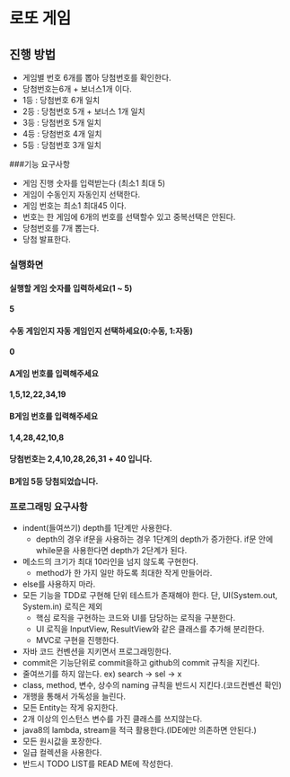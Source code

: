 # 로또 게임
## 진행 방법
* 게임별 번호 6개를 뽑아 당첨번호를 확인한다.
* 당첨번호는6개 + 보너스1개 이다.
* 1등 : 당첨번호 6개 일치
* 2등 : 당첨번호 5개 + 보너스 1개 일치
* 3등 : 당첨번호 5개 일치
* 4등 : 당첨번호 4개 일치
* 5등 : 당첨번호 3개 일치

###기능 요구사항
* 게임 진행 숫자를 입력받는다 (최소1 최대 5)
* 게임이 수동인지 자동인지 선택한다.
* 게임 번호는 최소1 최대45 이다.
* 번호는 한 게임에 6개의 번호를 선택할수 있고 중복선택은 안된다.
* 당첨번호를 7개 뽑는다.
* 당첨 발표한다.

### 실행화면
#### 실행할 게임 숫자를 입력하세요(1 ~ 5)
#### 5
#### 수동 게임인지 자동 게임인지 선택하세요(0:수동, 1:자동)
#### 0
#### A게임 번호를 입력해주세요
#### 1,5,12,22,34,19
#### B게임 번호를 입력해주세요
#### 1,4,28,42,10,8
#### 당첨번호는 2,4,10,28,26,31 + 40 입니다.
#### B게임 5등 당첨되었습니다.
### 프로그래밍 요구사항
* indent(들여쓰기) depth를 1단계만 사용한다.
  * depth의 경우 if문을 사용하는 경우 1단계의 depth가 증가한다. if문 안에 while문을 사용한다면 depth가 2단계가 된다.
* 메소드의 크기가 최대 10라인을 넘지 않도록 구현한다.
  * method가 한 가지 일만 하도록 최대한 작게 만들어라.
* else를 사용하지 마라.
* 모든 기능을 TDD로 구현해 단위 테스트가 존재해야 한다. 단, UI(System.out, System.in) 로직은 제외
  * 핵심 로직을 구현하는 코드와 UI를 담당하는 로직을 구분한다.
  * UI 로직을 InputView, ResultView와 같은 클래스를 추가해 분리한다.
  * MVC로 구현을 진행한다.
* 자바 코드 컨벤션을 지키면서 프로그래밍한다.
* commit은 기능단위로 commit을하고 github의 commit 규칙을 지킨다.
* 줄여쓰기를 하지 않는다. ex) search -> sel -> x
* class, method, 변수, 상수의 naming 규칙을 반드시 지킨다.(코드컨벤션 확인)
* 개행을 통해서 가독성을 늘린다.
* 모든 Entity는 작게 유지한다.
* 2개 이상의 인스턴스 변수를 가진 클래스를 쓰지않는다.
* java8의 lambda, stream을 적극 활용한다.(IDE에만 의존하면 안된다.)
* 모든 원시값을 포장한다.
* 일급 컬렉션을 사용한다.
* 반드시 TODO LIST를 READ ME에 작성한다.